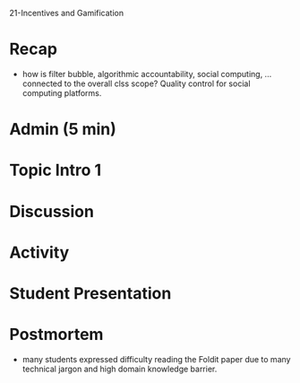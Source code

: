 21-Incentives and Gamification

# Recap
- how is filter bubble, algorithmic accountability, social computing, ... connected to the overall clss scope? Quality control for social computing platforms.

# Admin (5 min)


# Topic Intro 1


# Discussion


# Activity


# Student Presentation


# Postmortem
- many students expressed difficulty reading the Foldit paper due to many technical jargon and high domain knowledge barrier.
